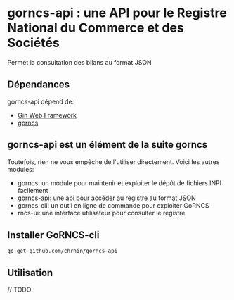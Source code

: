# gorncs-api : une API pour le Registre National du Commerce et des Sociétés

Permet la consultation des bilans au format JSON

## Dépendances

gorncs-api dépend de:
- [Gin Web Framework](http://github.com/gin-gonic/gin)
- [gorncs](http://github.com/chrnin/gorncs)


## gorncs-api est un élément de la suite gorncs

Toutefois, rien ne vous empêche de l'utiliser directement. Voici les autres modules:

- gorncs: un module pour maintenir et exploiter le dépôt de fichiers INPI facilement
- gorncs-api: une api pour accéder au registre au format JSON
- gorncs-cli: un outil en ligne de commande pour exploiter GoRNCS
- rncs-ui: une interface utilisateur pour consulter le registre

## Installer GoRNCS-cli

`go get github.com/chrnin/gorncs-api`

## Utilisation

// TODO 